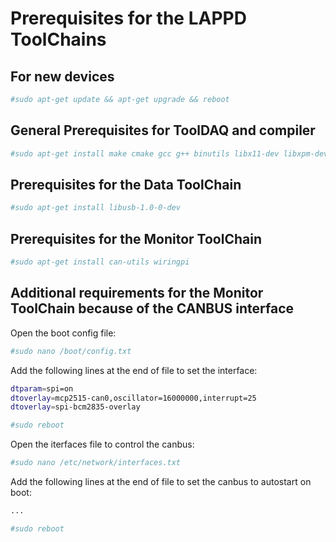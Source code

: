 # Prerequisites for the LAPPD ToolChains
## For new devices
```bash
#sudo apt-get update && apt-get upgrade && reboot
```
## General Prerequisites for ToolDAQ and compiler
```bash
#sudo apt-get install make cmake gcc g++ binutils libx11-dev libxpm-dev libxft-dev libxext-dev git dialog
```
## Prerequisites for the Data ToolChain
```bash
#sudo apt-get install libusb-1.0-0-dev
```
## Prerequisites for the Monitor ToolChain
```bash
#sudo apt-get install can-utils wiringpi
```
## Additional requirements for the Monitor ToolChain because of the CANBUS interface
Open the boot config file:
```bash
#sudo nano /boot/config.txt
```
Add the following lines at the end of file to set the interface:
```bash
dtparam=spi=on
dtoverlay=mcp2515-can0,oscillator=16000000,interrupt=25 
dtoverlay=spi-bcm2835-overlay

#sudo reboot
```
Open the iterfaces file to control the canbus:
```bash
#sudo nano /etc/network/interfaces.txt
```
Add the following lines at the end of file to set the canbus to autostart on boot:
```bash
...

#sudo reboot
```

